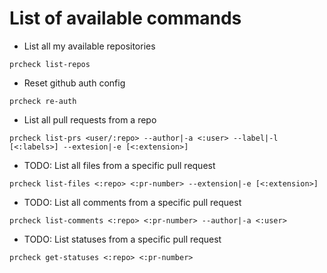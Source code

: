 # List of available commands

- List all my available repositories
```
prcheck list-repos
```

- Reset github auth config
```
prcheck re-auth
```

- List all pull requests from a repo
```
prcheck list-prs <user/:repo> --author|-a <:user> --label|-l [<:labels>] --extesion|-e [<:extension>]
```

- TODO: List all files from a specific pull request
```
prcheck list-files <:repo> <:pr-number> --extension|-e [<:extension>]
```

- TODO: List all comments from a specific pull request
```
prcheck list-comments <:repo> <:pr-number> --author|-a <:user>
```

- TODO: List statuses from a specific pull request
```
prcheck get-statuses <:repo> <:pr-number>
```
